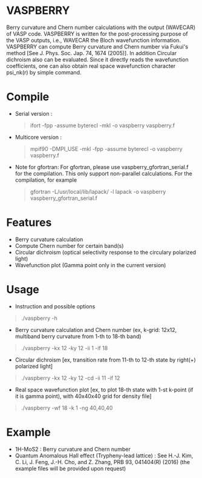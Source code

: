# VASPBERRY
Berry curvature and Chern number calculations with the output (WAVECAR) of VASP code.
VASPBERRY is written for the post-processing purpose of the VASP outputs, i.e., WAVECAR the Bloch wavefunction information. VASPBERRY can compute Berry curvature and Chern number via Fukui's method [See J. Phys. Soc. Jap. 74, 1674 (2005)]. In addition Circular dichroism also can be evaluated. Since it directly reads the wavefunction coefficients, one can also obtain real space wavefunction character psi_nk(r) by simple command.

# Compile
* Serial version : 
    > ifort -fpp -assume byterecl -mkl -o vaspberry vaspberry.f
* Multicore version : 
    > mpif90 -DMPI_USE -mkl -fpp -assume byterecl -o vaspberry vaspberry.f

* Note for gfortran:
    For gfortran, please use vaspberry_gfortran_serial.f for the compilation. This only support non-parallel calculations.
    For the compilation, for example
    > gfortran -L/usr/local/lib/lapack/ -l lapack -o vaspberry vaspberry_gfortran_serial.f

# Features
* Berry curvature calculation
* Compute Chern number for certain band(s)
* Circular dichroism (optical selectivity response to the circulary polarized light)
* Wavefunction plot (Gamma point only in the current version)

# Usage
* Instruction and possible options
> ./vaspberry -h
* Berry curvature calculation and Chern number (ex, k-grid: 12x12, multiband berry curvature from 1-th to 18-th band)
> ./vaspberry -kx 12 -ky 12 -ii 1 -if 18
* Circular dichroism [ex, transition rate from 11-th to 12-th state by right(+) polarized light]
> ./vaspberry -kx 12 -ky 12 -cd -ii 11 -if 12
* Real space wavefunction plot [ex, to plot 18-th state with 1-st k-point (if it is gamma point), with 40x40x40 grid for density file]
> ./vaspberry -wf 18 -k 1 -ng 40,40,40


# Example
* 1H-MoS2 : Berry curvature and Chern number
* Quantum Anomalous Hall effect (Trypheny-lead lattice) : See H.-J. Kim, C. Li, J. Feng, J.-H. Cho, and Z. Zhang, PRB 93, 041404(R) (2016) (the example files will be provided upon request)
